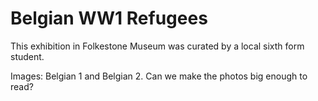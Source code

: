 # Belgian WW1 Refugees

This exhibition in Folkestone Museum was curated by a local sixth form student.




Images: Belgian 1 and Belgian 2. Can we make the photos big enough to read?

